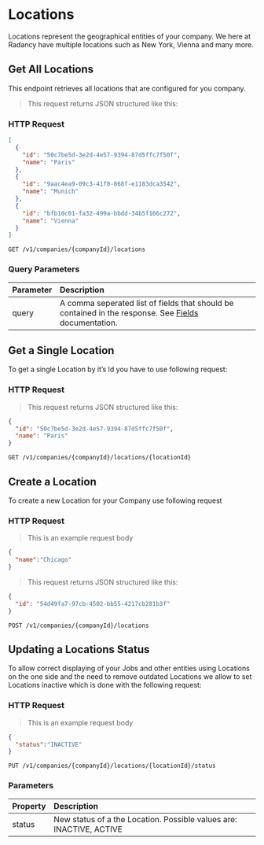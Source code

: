# Locations

Locations represent the geographical entities of your company. We here at Radancy have multiple locations such as New York, Vienna and many more.

## Get All Locations

This endpoint retrieves all locations that are configured for you company.

> This request returns JSON structured like this:

### HTTP Request

```json
[
  {
    "id": "50c7be5d-3e2d-4e57-9394-87d5ffc7f50f",
    "name": "Paris"
  },
  {
    "id": "9aac4ea9-09c3-41f0-868f-e1183dca3542",
    "name": "Munich"
  },
  {
    "id": "bfb10c01-fa32-499a-bbdd-34b5f166c272",
    "name": "Vienna"
  }
]
```

`GET /v1/companies/{companyId}/locations`

### Query Parameters
| Parameter | Description                                                                                                                          |
|:----------|:-------------------------------------------------------------------------------------------------------------------------------------|
| query     | A comma seperated list of fields that should be contained in the response. See [Fields](#customizing-response-fields) documentation. |

## Get a Single Location
To get a single Location by it’s Id you have to use following request:

### HTTP Request

> This request returns JSON structured like this:

```json
{
  "id": "50c7be5d-3e2d-4e57-9394-87d5ffc7f50f",
  "name": "Paris"
}
```

`GET /v1/companies/{companyId}/locations/{locationId}`

## Create a Location

To create a new Location for your Company use following request

### HTTP Request

> This is an example request body

```json
{
  "name":"Chicago"
}
```

> This request returns JSON structured like this:

```json
{
  "id": "54d49fa7-97cb-4502-bb55-4217cb281b3f"
}
```

`POST /v1/companies/{companyId}/locations`

## Updating a Locations Status

To allow correct displaying of your Jobs and other entities using Locations on the one side and the need to remove outdated Locations we allow to set Locations inactive which is done with the following request:

### HTTP Request

> This is an example request body

```json
{
  "status":"INACTIVE"
}
```

`PUT /v1/companies/{companyId}/locations/{locationId}/status`

### Parameters
| Property | Description                                                         |
|:---------|:--------------------------------------------------------------------|
| status   | New status of a the Location. Possible values are: INACTIVE, ACTIVE |
